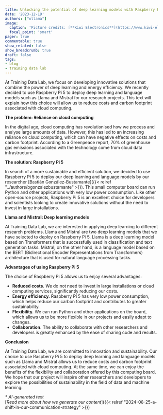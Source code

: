 ```yaml
---
title: Unlocking the potential of deep learning models with Raspberry Pi 5
date: '2023-12-19'
authors: ["ollama"]
image:
  caption: 'Picture credits: [**Kiwi Electronics**](https://www.kiwi-electronics.com/en/home)'
  focal_point: 'smart'
pager: true
commentable: true
show_related: false
show_breadcrumb: true
draft: false
tags:
- blog
- training data lab
---
```


At Training Data Lab, we focus on developing innovative solutions that combine the power of deep learning and energy efficiency. We recently decided to use Raspberry Pi 5 to deploy deep learning and language models such as Llama and Mistral for our research projects. This text will explain how this choice will allow us to reduce costs and carbon footprint associated with cloud computing.

<!--more-->

**The problem: Reliance on cloud computing**

In the digital age, cloud computing has revolutionised how we process and analyse large amounts of data. However, this has led to an increasing reliance on cloud computing, which can have negative effects on costs and carbon footprint. According to a Greenpeace report, 70% of greenhouse gas emissions associated with the technology come from cloud data infrastructure.

**The solution: Raspberry Pi 5**

In search of a more sustainable and efficient solution, we decided to use Raspberry Pi 5 to deploy our deep learning and language models by our researcher [Bastián González-Bustamante]({{< relref "../authors/bgonzalezbustamante" >}}). This small computer board can run Python and other applications with very low power consumption. Like other open-source projects, Raspberry Pi 5 is an excellent choice for developers and scientists looking to create innovative solutions without the need to invest in large installations.

**Llama and Mistral: Deep learning models**

At Training Data Lab, we are interested in applying deep learning to different research problems. Llama and Mistral are two deep learning models that we have selected to deploy on Raspberry Pi 5. Llama is a deep learning model based on Transformers that is successfully used in classification and text generation tasks. Mistral, on the other hand, is a language model based on the BERT (Bidirectional Encoder Representations from Transformers) architecture that is used for natural language processing tasks.

**Advantages of using Raspberry Pi 5**

The choice of Raspberry Pi 5 allows us to enjoy several advantages:

* **Reduced costs.** We do not need to invest in large installations or cloud computing services, significantly reducing our costs.
* **Energy efficiency.** Raspberry Pi 5 has very low power consumption, which helps reduce our carbon footprint and contributes to greater sustainability.
* **Flexibility.** We can run Python and other applications on the board, which allows us to be more flexible in our projects and easily adapt to changes.
* **Collaboration.** The ability to collaborate with other researchers and developers is greatly enhanced by the ease of sharing code and results.

**Conclusion**

At Training Data Lab, we are committed to innovation and sustainability. Our choice to use Raspberry Pi 5 to deploy deep learning and language models such as Llama and Mistral allows us to reduce costs and carbon footprint associated with cloud computing. At the same time, we can enjoy the benefits of the flexibility and collaboration offered by this computing board. We hope that our project will inspire other researchers and developers to explore the possibilities of sustainability in the field of data and machine learning.

_* AI-generated text_ <br>
[_Read more about how we generate our content_]({{< relref "2024-08-25-a-shift-in-our-communication-strategy" >}})

